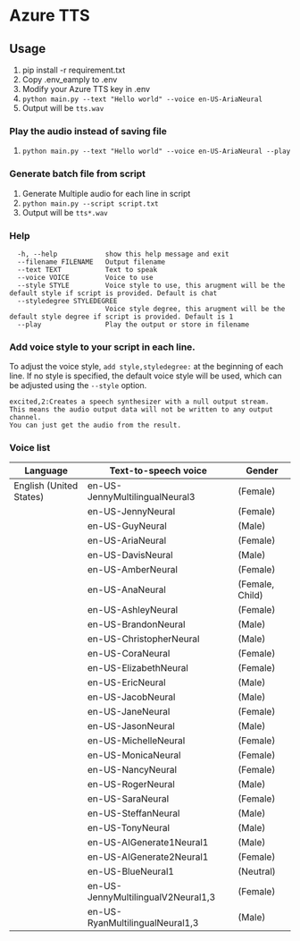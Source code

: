 # Azure TTS
## Usage
1. pip install -r requirement.txt
1. Copy .env_eamply to .env
1. Modify your Azure TTS key in .env
1. `python main.py --text "Hello world" --voice en-US-AriaNeural`
1. Output will be `tts.wav`

### Play the audio instead of saving file

1. `python main.py --text "Hello world" --voice en-US-AriaNeural --play`
### Generate batch file from script
1. Generate Multiple audio for each line in script
1. `python main.py --script script.txt`
1. Output will be `tts*.wav`
### Help

```
  -h, --help            show this help message and exit
  --filename FILENAME   Output filename
  --text TEXT           Text to speak
  --voice VOICE         Voice to use
  --style STYLE         Voice style to use, this arugment will be the default style if script is provided. Default is chat
  --styledegree STYLEDEGREE
                        Voice style degree, this arugment will be the default style degree if script is provided. Default is 1
  --play                Play the output or store in filename
```
### Add voice style to your script in each line.
To adjust the voice style, `add style,styledegree:` at the beginning of each line. If no style is specified, the default voice style will be used, which can be adjusted using the `--style` option.
```
excited,2:Creates a speech synthesizer with a null output stream.
This means the audio output data will not be written to any output channel.
You can just get the audio from the result.
```

### Voice list
Language|Text-to-speech voice|Gender
--|--|--|
English (United States)|en-US-JennyMultilingualNeural3|(Female)
||en-US-JennyNeural|(Female)
||en-US-GuyNeural|(Male)
||en-US-AriaNeural|(Female)
||en-US-DavisNeural|(Male)
||en-US-AmberNeural|(Female)
||en-US-AnaNeural|(Female, Child)
||en-US-AshleyNeural|(Female)
||en-US-BrandonNeural|(Male)
||en-US-ChristopherNeural|(Male)
||en-US-CoraNeural|(Female)
||en-US-ElizabethNeural|(Female)
||en-US-EricNeural|(Male)
||en-US-JacobNeural|(Male)
||en-US-JaneNeural|(Female)
||en-US-JasonNeural|(Male)
||en-US-MichelleNeural|(Female)
||en-US-MonicaNeural|(Female)
||en-US-NancyNeural|(Female)
||en-US-RogerNeural|(Male)
||en-US-SaraNeural|(Female)
||en-US-SteffanNeural|(Male)
||en-US-TonyNeural|(Male)
||en-US-AIGenerate1Neural1|(Male)
||en-US-AIGenerate2Neural1|(Female)
||en-US-BlueNeural1|(Neutral)
||en-US-JennyMultilingualV2Neural1,3|(Female)
||en-US-RyanMultilingualNeural1,3|(Male)
